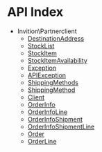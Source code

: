 API Index
=========

* Invition\Partnerclient
    * [DestinationAddress](Invition\Partnerclient-DestinationAddress.md)
    * [StockList](Invition\Partnerclient-StockList.md)
    * [StockItem](Invition\Partnerclient-StockItem.md)
    * [StockItemAvailability](Invition\Partnerclient-StockItemAvailability.md)
    * [Exception](Invition\Partnerclient-Exception.md)
    * [APIException](Invition\Partnerclient-APIException.md)
    * [ShippingMethods](Invition\Partnerclient-ShippingMethods.md)
    * [ShippingMethod](Invition\Partnerclient-ShippingMethod.md)
    * [Client](Invition\Partnerclient-Client.md)
    * [OrderInfo](Invition\Partnerclient-OrderInfo.md)
    * [OrderInfoLine](Invition\Partnerclient-OrderInfoLine.md)
    * [OrderInfoShipment](Invition\Partnerclient-OrderInfoShipment.md)
    * [OrderInfoShipmentLine](Invition\Partnerclient-OrderInfoShipmentLine.md)
    * [Order](Invition\Partnerclient-Order.md)
    * [OrderLine](Invition\Partnerclient-OrderLine.md)

